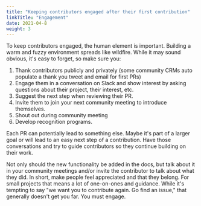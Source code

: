 ```yaml
---
title: "Keeping contributors engaged after their first contribution"
linkTitle: "Engagement"
date: 2021-04-8
weight: 3
---
```


To keep contributors engaged, the human element is important. Building a warm and fuzzy environment spreads like wildfire. While it may sound obvious, it's easy to forget, so make sure you:  
  1. Thank contributors publicly and privately (some community CRMs auto populate a thank you tweet and email for first PRs)
  2. Engage them in a conversation on Slack and show interest by asking questions about their project, their interest, etc.  
  3. Suggest the next step when reviewing their PR. 
  4. Invite them to join your next community meeting to introduce themselves.
  5. Shout out during community meeting  
  6. Develop recognition programs.  

Each PR can potentially lead to something else. Maybe it's part of a larger goal or will lead to an easy next step of a contribution. Have those conversations and try to guide contributors so they continue building on their work.  

Not only should the new functionality be added in the docs, but talk about it in your community meetings and/or invite the contributor to talk about what they did. 
In short, make people feel appreciated and that they belong. For small projects that means a lot of one-on-ones and guidance. While it's tempting to say "we want you to contribute again. Go find an issue," that generally doesn't get you far. You must engage.  
